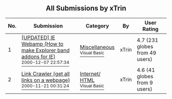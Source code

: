 ﻿<div align="center">

## All Submissions by xTrin

</div>

No.  | Submission | Category | By   | User Rating
---- | ---------- | -------- | ---- | -----------
1 | [\[UPDATED\] IE Webamp \(How to make Explorer band addons for IE\)<br /><sup>2000-12-07 22:57:34</sup>](https://github.com/Planet-Source-Code/xtrin-updated-ie-webamp-how-to-make-explorer-band-addons-for-ie__1-13385) | [Miscellaneous<br /><sup>Visual Basic</sup>](../ByCategory/miscellaneous__1-1.md) | xTrin | 4.7 (231 globes from 49 users)
2 | [Link Crawler \(get all links on a webpage\)<br /><sup>2000-11-21 00:31:24</sup>](https://github.com/Planet-Source-Code/xtrin-link-crawler-get-all-links-on-a-webpage__1-12978) | [Internet/ HTML<br /><sup>Visual Basic</sup>](../ByCategory/internet-html__1-34.md) | xTrin | 4.6 (41 globes from 9 users)
